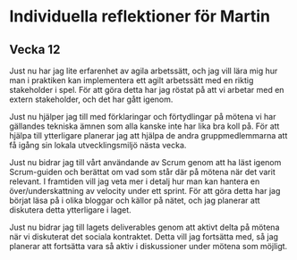 # Individuella reflektioner för Martin
## Vecka 12

Just nu har jag lite erfarenhet av agila arbetssätt, och jag vill lära mig hur man i praktiken kan implementera ett agilt arbetssätt med en riktig stakeholder i spel. För att göra detta har jag röstat på att vi arbetar med en extern stakeholder, och det har gått igenom.

Just nu hjälper jag till med förklaringar och förtydlingar på mötena vi har gällandes tekniska ämnen som alla kanske inte har lika bra koll på. För att hjälpa till ytterligare planerar jag att hjälpa de andra gruppmedlemmarna att få igång sin lokala utvecklingsmiljö nästa vecka.

Just nu bidrar jag till vårt användande av Scrum genom att ha läst igenom Scrum-guiden och berättat om vad som står där på mötena när det varit relevant. I framtiden vill jag veta mer i detalj hur man kan hantera en över/underskattning av velocity under ett sprint. För att göra detta har jag börjat läsa på i olika bloggar och källor på nätet, och jag planerar att diskutera detta ytterligare i laget.

Just nu bidrar jag till lagets deliverables genom att aktivt delta på mötena när vi diskuterat det sociala kontraktet. Detta vill jag fortsätta med, så jag planerar att fortsätta vara så aktiv i diskussioner under mötena som möjligt. 